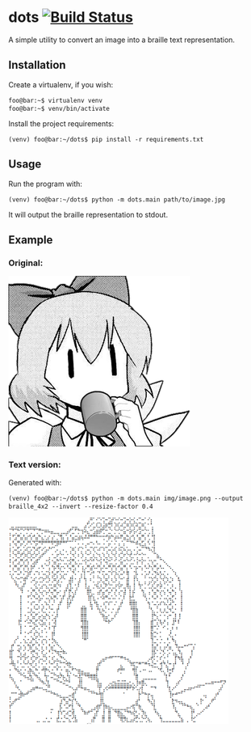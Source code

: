 # dots [![Build Status](https://travis-ci.com/ekisu/dots.svg?branch=master)](https://travis-ci.com/ekisu/dots)

A simple utility to convert an image into a braille text representation.

## Installation

Create a virtualenv, if you wish:
```console
foo@bar:~$ virtualenv venv
foo@bar:~$ venv/bin/activate
```

Install the project requirements:
```console
(venv) foo@bar:~/dots$ pip install -r requirements.txt
```

## Usage

Run the program with:
```console
(venv) foo@bar:~/dots$ python -m dots.main path/to/image.jpg
```

It will output the braille representation to stdout.

## Example

### Original:
![Original image](/img/image.png)

### Text version:

Generated with:
```console
(venv) foo@bar:~/dots$ python -m dots.main img/image.png --output braille_4x2 --invert --resize-factor 0.4
```

![Text version](/img/image_dots.png)
